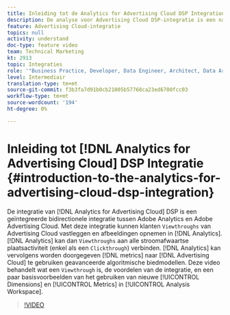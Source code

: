 ```yaml
---
title: Inleiding tot de Analytics for Advertising Cloud DSP Integration
description: De analyse voor Advertising Cloud DSP-integratie is een native bidirectionele integratie tussen Adobe Analytics en Adobe Advertising Cloud. Met deze integratie kunnen klanten Viewthrough van Advertising Cloud en impressies vastleggen in Analytics. Analytics kan dan de Viewthrough met alle stroomafwaartse plaatsactiviteit (enkel als een Clickthrough) verbinden. Analytics kan dan metriek teruggeven aan Advertising Cloud voor gebruik in geavanceerde algoritmische biedmodellen. In deze video worden de voordelen van de integratie besproken, evenals enkele basisvoorbeelden van het gebruik van de nieuwe Dimension/metriek in Analysis Workspace.
feature: Advertising Cloud-integratie
topics: null
activity: understand
doc-type: feature video
team: Technical Marketing
kt: 2913
topic: Integraties
role: '"Business Practice, Developer, Data Engineer, Architect, Data Architect, Administrator, Leader"'
level: Intermediair
translation-type: tm+mt
source-git-commit: f3b3fa7d91b0cb21005b57768ca23ed6700fcc03
workflow-type: tm+mt
source-wordcount: '194'
ht-degree: 0%

---
```



# Inleiding tot [!DNL Analytics for Advertising Cloud] DSP Integratie {#introduction-to-the-analytics-for-advertising-cloud-dsp-integration}

De integratie van [!DNL Analytics for Advertising Cloud] DSP is een geïntegreerde bidirectionele integratie tussen Adobe Analytics en Adobe Advertising Cloud. Met deze integratie kunnen klanten `Viewthroughs` van Advertising Cloud vastleggen en afbeeldingen opnemen in [!DNL Analytics]. [!DNL Analytics] kan dan  `Viewthroughs` aan alle stroomafwaartse plaatsactiviteit (enkel als een  `Clickthrough`) verbinden. [!DNL Analytics] kan vervolgens worden doorgegeven  [!DNL metrics] naar  [!DNL Advertising Cloud] te gebruiken geavanceerde algoritmische biedmodellen. Deze video behandelt wat een `Viewthrough` is, de voordelen van de integratie, en een paar basisvoorbeelden van het gebruiken van nieuwe [!UICONTROL Dimensions] en [!UICONTROL Metrics] in [!UICONTROL Analysis Workspace].

>[!VIDEO](https://video.tv.adobe.com/v/27237/?quality=9)
